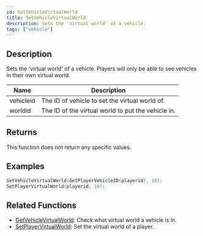 ```yaml
---
id: SetVehicleVirtualWorld
title: SetVehicleVirtualWorld
description: Sets the 'virtual world' of a vehicle.
tags: ["vehicle"]
---
```


## Description

Sets the 'virtual world' of a vehicle. Players will only be able to see vehicles in their own virtual world.

| Name      | Description                                        |
| --------- | -------------------------------------------------- |
| vehicleid | The ID of vehicle to set the virtual world of.     |
| worldid   | The ID of the virtual world to put the vehicle in. |

## Returns

This function does not return any specific values.

## Examples

```c
SetVehicleVirtualWorld(GetPlayerVehicleID(playerid), 10);
SetPlayerVirtualWorld(playerid, 10);
```

## Related Functions

- [GetVehicleVirtualWorld](GetVehicleVirtualWorld.md): Check what virtual world a vehicle is in.
- [SetPlayerVirtualWorld](SetPlayerVirtualWorld.md): Set the virtual world of a player.
